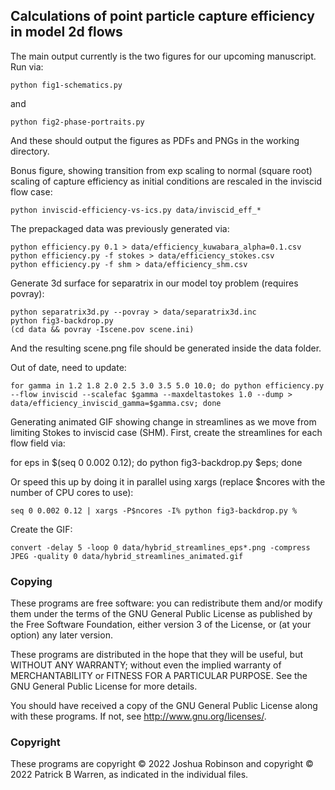 ## Calculations of point particle capture efficiency in model 2d flows

The main output currently is the two figures for our upcoming manuscript.
Run via:

    python fig1-schematics.py

and

    python fig2-phase-portraits.py

And these should output the figures as PDFs and PNGs in the working directory.

Bonus figure, showing transition from exp scaling to normal (square root) scaling of capture efficiency as initial conditions are rescaled in the inviscid flow case:

    python inviscid-efficiency-vs-ics.py data/inviscid_eff_*

The prepackaged data was previously generated via:

    python efficiency.py 0.1 > data/efficiency_kuwabara_alpha=0.1.csv
    python efficiency.py -f stokes > data/efficiency_stokes.csv
    python efficiency.py -f shm > data/efficiency_shm.csv

Generate 3d surface for separatrix in our model toy problem (requires povray):

    python separatrix3d.py --povray > data/separatrix3d.inc
    python fig3-backdrop.py
    (cd data && povray -Iscene.pov scene.ini)

And the resulting scene.png file should be generated inside the data folder.

Out of date, need to update:

    for gamma in 1.2 1.8 2.0 2.5 3.0 3.5 5.0 10.0; do python efficiency.py --flow inviscid --scalefac $gamma --maxdeltastokes 1.0 --dump > data/efficiency_inviscid_gamma=$gamma.csv; done

Generating animated GIF showing change in streamlines as we move from limiting Stokes to inviscid case (SHM). First, create the streamlines for each flow field via:

for eps in $(seq 0 0.002 0.12); do python fig3-backdrop.py $eps; done

Or speed this up by doing it in parallel using xargs (replace $ncores with the number of CPU cores to use):

    seq 0 0.002 0.12 | xargs -P$ncores -I% python fig3-backdrop.py %
Create the GIF:

    convert -delay 5 -loop 0 data/hybrid_streamlines_eps*.png -compress JPEG -quality 0 data/hybrid_streamlines_animated.gif


### Copying

These programs are free software: you can redistribute them and/or modify
them under the terms of the GNU General Public License as published by
the Free Software Foundation, either version 3 of the License, or
(at your option) any later version.

These programs are distributed in the hope that they will be useful, but
WITHOUT ANY WARRANTY; without even the implied warranty of
MERCHANTABILITY or FITNESS FOR A PARTICULAR PURPOSE.  See the GNU
General Public License for more details.

You should have received a copy of the GNU General Public License
along with these programs.  If not, see
<http://www.gnu.org/licenses/>.

### Copyright

These programs are copyright &copy; 2022 Joshua Robinson and copyright
&copy; 2022 Patrick B Warren, as indicated in the individual files.
